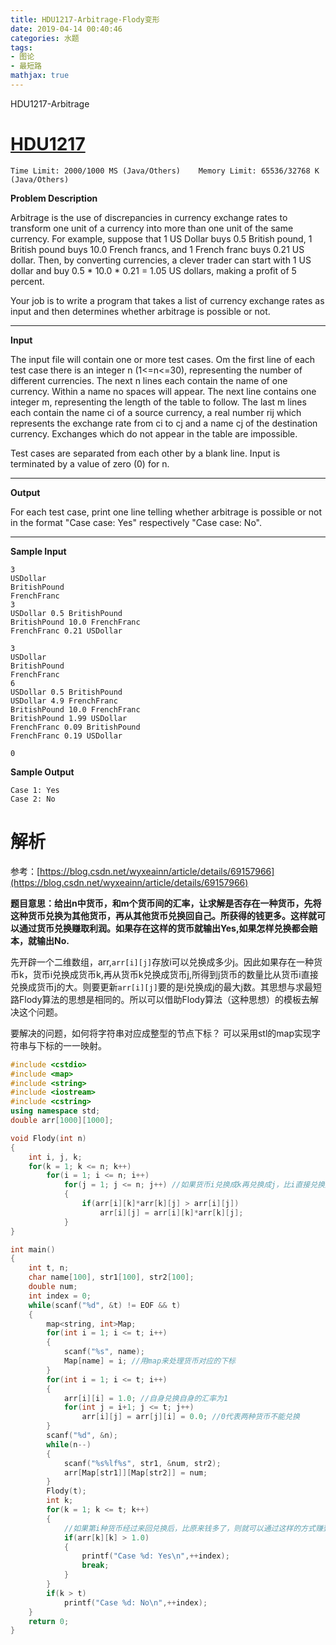 ```yaml
---
title: HDU1217-Arbitrage-Flody变形
date: 2019-04-14 00:40:46
categories: 水题
tags:
- 图论
- 最短路
mathjax: true
---
```


HDU1217-Arbitrage

<!-- more -->

# [HDU1217](acm.hdu.edu.cn/showproblem.php?pid=1217)

```
Time Limit: 2000/1000 MS (Java/Others)    Memory Limit: 65536/32768 K (Java/Others)
```

**Problem Description**

Arbitrage is the use of discrepancies in currency exchange rates to transform one unit of a currency into more than one unit of the same currency. For example, suppose that 1 US Dollar buys 0.5 British pound, 1 British pound buys 10.0 French francs, and 1 French franc buys 0.21 US dollar. Then, by converting currencies, a clever trader can start with 1 US dollar and buy 0.5 * 10.0 * 0.21 = 1.05 US dollars, making a profit of 5 percent. 

Your job is to write a program that takes a list of currency exchange rates as input and then determines whether arbitrage is possible or not.

---------------------
**Input**

The input file will contain one or more test cases. Om the first line of each test case there is an integer n (1<=n<=30), representing the number of different currencies. The next n lines each contain the name of one currency. Within a name no spaces will appear. The next line contains one integer m, representing the length of the table to follow. The last m lines each contain the name ci of a source currency, a real number rij which represents the exchange rate from ci to cj and a name cj of the destination currency. Exchanges which do not appear in the table are impossible.

Test cases are separated from each other by a blank line. Input is terminated by a value of zero (0) for n. 

----

**Output**

For each test case, print one line telling whether arbitrage is possible or not in the format "Case case: Yes" respectively "Case case: No".

----

**Sample Input**

```
3
USDollar
BritishPound
FrenchFranc
3
USDollar 0.5 BritishPound
BritishPound 10.0 FrenchFranc
FrenchFranc 0.21 USDollar

3
USDollar
BritishPound
FrenchFranc
6
USDollar 0.5 BritishPound
USDollar 4.9 FrenchFranc
BritishPound 10.0 FrenchFranc
BritishPound 1.99 USDollar
FrenchFranc 0.09 BritishPound
FrenchFranc 0.19 USDollar

0
```

**Sample Output**

```
Case 1: Yes
Case 2: No
```

# 解析

参考：[https://blog.csdn.net/wyxeainn/article/details/69157966](https://blog.csdn.net/wyxeainn/article/details/69157966)

**题目意思：给出n中货币，和m个货币间的汇率，让求解是否存在一种货币，先将这种货币兑换为其他货币，再从其他货币兑换回自己。所获得的钱更多。这样就可以通过货币兑换赚取利润。如果存在这样的货币就输出Yes,如果怎样兑换都会赔本，就输出No.**

先开辟一个二维数组，arr,`arr[i][j]`存放i可以兑换成多少j。因此如果存在一种货币k，货币i兑换成货币k,再从货币k兑换成货币j,所得到j货币的数量比从货币i直接兑换成货币j的大。则要更新`arr[i][j]`要的是i兑换成j的最大j数。其思想与求最短路Flody算法的思想是相同的。所以可以借助Flody算法（这种思想）的模板去解决这个问题。

要解决的问题，如何将字符串对应成整型的节点下标？ 可以采用stl的map实现字符串与下标的一一映射。

```c++
#include <cstdio>
#include <map>
#include <string>
#include <iostream>
#include <cstring>
using namespace std;
double arr[1000][1000];

void Flody(int n)
{
    int i, j, k;
    for(k = 1; k <= n; k++)
        for(i = 1; i <= n; i++)
            for(j = 1; j <= n; j++) //如果货币i兑换成k再兑换成j，比i直接兑换成j所得j货币更多，更新
            {
                if(arr[i][k]*arr[k][j] > arr[i][j])
                    arr[i][j] = arr[i][k]*arr[k][j];
            }
}

int main()
{
    int t, n;
    char name[100], str1[100], str2[100];
    double num;
    int index = 0;
    while(scanf("%d", &t) != EOF && t)
    {
        map<string, int>Map;
        for(int i = 1; i <= t; i++)
        {
            scanf("%s", name);
            Map[name] = i; //用map来处理货币对应的下标
        }
        for(int i = 1; i <= t; i++)
        {
            arr[i][i] = 1.0; //自身兑换自身的汇率为1
            for(int j = i+1; j <= t; j++)
                arr[i][j] = arr[j][i] = 0.0; //0代表两种货币不能兑换
        }
        scanf("%d", &n);
        while(n--)
        {
            scanf("%s%lf%s", str1, &num, str2);
            arr[Map[str1]][Map[str2]] = num;
        }
        Flody(t);
        int k;
        for(k = 1; k <= t; k++)
        {
            //如果第i种货币经过来回兑换后，比原来钱多了，则就可以通过这样的方式赚到钱
            if(arr[k][k] > 1.0) 
            {
                printf("Case %d: Yes\n",++index);
                break;
            }
        }
        if(k > t)
            printf("Case %d: No\n",++index);
    }
    return 0;
}
```

